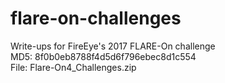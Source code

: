 # flare-on-challenges
Write-ups for FireEye's 2017 FLARE-On challenge  
MD5: 8f0b0eb8788f4d5d6f796ebec8d1c554  
File: Flare-On4_Challenges.zip  